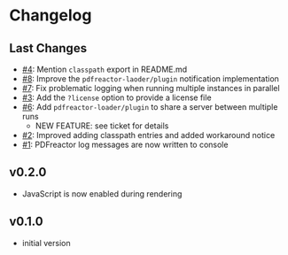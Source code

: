 # Changelog

## Last Changes

- [#4](https://github.com/aixigo/pdfreactor-loader/issues/4): Mention `classpath` export in README.md
- [#8](https://github.com/aixigo/pdfreactor-loader/issues/8): Improve the `pdfreactor-laoder/plugin` notification implementation
- [#7](https://github.com/aixigo/pdfreactor-loader/issues/7): Fix problematic logging when running multiple instances in parallel
- [#3](https://github.com/aixigo/pdfreactor-loader/issues/3): Add the `?license` option to provide a license file
- [#6](https://github.com/aixigo/pdfreactor-loader/issues/6): Add `pdfreactor-loader/plugin` to share a server between multiple runs
   + NEW FEATURE: see ticket for details
- [#2](https://github.com/aixigo/pdfreactor-loader/issues/2): Improved adding classpath entries and added workaround notice
- [#1](https://github.com/aixigo/pdfreactor-loader/issues/1): PDFreactor log messages are now written to console 


## v0.2.0

- JavaScript is now enabled during rendering


## v0.1.0

- initial version

